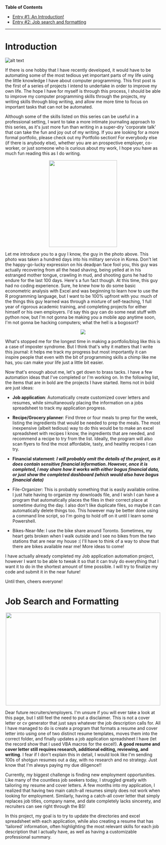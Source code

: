**Table of Contents**
- [Entry #1: An Introduction!](#Introduction)
- [Entry #2: Job search and formatting](#Job-search-and-Formatting)
----------------

# Introduction

![alt text](https://www.usatoday.com/gcdn/-mm-/b9d41a62d1b7691cf33c7c9eda7936d6b85f8111/c=0-8-2496-1418/local/-/media/2018/05/28/USATODAY/USATODAY/636631118463537351-FinderScreenSnapz005.png?width=1200&disable=upscale&format=pjpg&auto=webp)

If there is one hobby that I have recently developed, it would have to be automating some of the most tedious yet important parts of my life using the little knowledge I have about computer programming. This first post is the first of a series of projects I intend to undertake in order to improve my own life. The hope I have for myself is through this process, I should be able to improve my computer programming skills through the projects, my writing skills through blog writing, and allow me more time to focus on important tasks that can not be automated. 

Although some of the skills listed on this series can be useful in a professional setting, I want to take a more intimate journaling approach to this series, as it's just more fun than writing in a super-dry 'corporate talk' that can take the fun and joy out of my writing. If you are looking for a more formal portfolio, please check out my Portfolio section! For everybody else (if there is anybody else), whether you are an prospective employer, co-worker, or just someone who is curious about my work, I hope you have as much fun reading this as I do writing.


<p align="center">
  <img src="https://github.com/Seungjoo-Steven-YOU/automate_away/assets/121839521/eae96a45-8eeb-41b6-8fda-bf02a6b2afed" width="220" height="280">
<p/>

Let me introduce you to a guy I know, the guy in the photo above. This photo was taken a hundred days into his military service in Korea. Don't let the happy-go-lucky expression on his deadpan face fool you, this guy was actually recovering from all the head shaving, being yelled at in his estranged mother tongue, crawling in mud, and shooting guns he had to endure for the last 100 days. Here's a fun fact though. At this time, this guy had no coding experience. Sure, he knew how to do some basic econometric analysis with Excel and was beginning to learn how to use the R programming language, but I want to be 100% upfront with you: much of the things this guy learned was through a mixture of self-teaching, 1 full year of rigorous academic training, and completing projects for either himself or his own employers. I'd say this guy can do some neat stuff with python now, but I'm not gonna be making you a mobile app anytime soon, I'm not gonna be hacking computers; what the hell is a bogosort? 

<p align="center">
  <img src="https://cdn.arstechnica.net/wp-content/uploads/2012/03/chimp-laptop-4f50f9b-intro.jpg">
<p/>

What's stopped me for the longest time in making a portfolio/blog like this is a case of imposter syndrome. But I think that's why it matters that I write this journal: it helps me track my progress but most importantly it can inspire people that even with the bit of programming skills a chimp like me has, you can make your life just a little bit easier.

Now that's enough about me, let's get down to brass tacks. I have a few automation ideas that I've completed or I'm working on. In the following list, the items that are in bold are the projects I have started. Items not in bold are just ideas:
- **Job application**: Automatically create customized cover letters and resumes, while simultaneously placing the information on a jobs spreadsheet to track my application progress.
- **Recipe/Grocery planner**: Find three or four meals to prep for the week, listing the ingredients that would be needed to prep the meals. The most inexpensive (albeit tedious) way to do this would be to make an excel spreadsheet with recipes I know, the ingredients that are needed, and recommend a recipe to try from the list. Ideally, the program will also scan flyers to find the most affordable, tasty, and healthy recipes I can try.
- **Financial statement**: ***I will probably omit the details of the project, as it does contain sensitive financial information. However, once it is completed, I may share how it works with either bogus financial data, or just show the completed dashboard (which would also have bogus financial data)***

- File-Organizer: This is probably something that is easily available online. I just hate having to organize my downloads file, and I wish I can have a program that automatically places the files in their correct place at sometime during the day. I also don't like duplicate files, so maybe it can automatically delete things too. This however may be better done using a command line script, so I'm going to hold off on it until I learn some Powershell.
- Bikes-Near-Me: I use the bike share around Toronto. Sometimes, my heart gets broken when I walk outside and I see no bikes from the two stations that are near my house :( I'll have to think of a way to show that there are bikes available near me!
More ideas to come! 

I have actually already completed my Job application automation project, however I want to be able to tweak it so that it can truly do everything that I want it to do in the shortest amount of time possible. I will try to finalize my code and submit it in the near future!

Until then, cheers everyone!

# Job Search and Formatting
<p align="center">
  <img src="https://legamart.com/articles/wp-content/uploads/2023/04/job-offer-text-page-min.jpg" width="500" height="300">
<p/>

Dear future recruiters/employers. I'm unsure if you will ever take a look at this page, but I still feel the need to put a disclaimer. This is not a cover letter or cv generator that just says whatever the job description calls for. All I have managed to do is create a program that formats a resume and cover letter into using one of two distinct resume templates, moves them into the correct folder, and finally updates a job application spreadsheet I have (let the record show that I used VBA macros for the excel!). **A good resume and cover letter still requires research, additional editing, reviewing, and writing**. I fear if I don't explain this in detail, I would look like I'm sending 100s of shotgun resumes out a day, with no research and no strategy. Just know that I'm always paying my due diligence!!

Currently, my biggest challenge is finding new employment opportunities. Like many of the countless job seekers today, I struggled greatly with tailoring my resume and cover letters. A few months into my application, I realized that having two main catch-all resumes simply does not work when looking for employment. Similarly, having a catch-all cover letter that simply replaces job titles, company name, and date completely lacks sincerety, and recruiters can see right through the BS!

In this project, my goal is to try to update the directories and excel spreadsheet with each application, while also creating a resume that has 'tailored' information, often highlighting the most relevant skills for each job description that I actually have, as well as having a customizable professional summary. 
